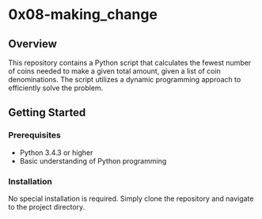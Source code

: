 # 0x08-making_change

## Overview

This repository contains a Python script that calculates the fewest number of coins needed to make a given total amount, given a list of coin denominations. The script utilizes a dynamic programming approach to efficiently solve the problem.

## Getting Started

### Prerequisites

- Python 3.4.3 or higher
- Basic understanding of Python programming

### Installation

No special installation is required. Simply clone the repository and navigate to the project directory.



